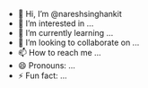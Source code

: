 - 👋 Hi, I’m @nareshsinghankit
- 👀 I’m interested in ...
- 🌱 I’m currently learning ...
- 💞️ I’m looking to collaborate on ...
- 📫 How to reach me ...
- 😄 Pronouns: ...
- ⚡ Fun fact: ...

<!---
nareshsinghankit/nareshsinghankit is a ✨ special ✨ repository because its `README.md` (this file) appears on your GitHub profile.
You can click the Preview link to take a look at your changes.
--->
